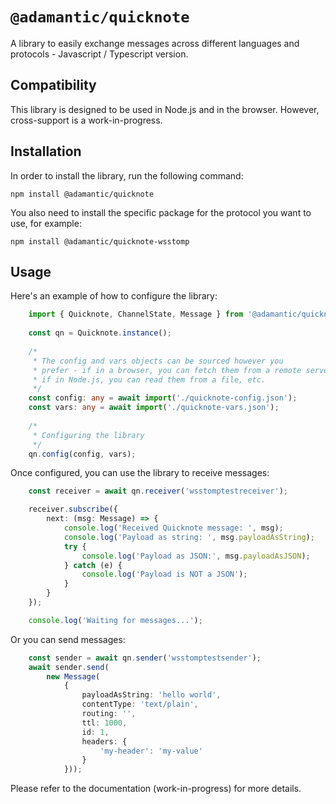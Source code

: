 # `@adamantic/quicknote`
A library to easily exchange messages across different languages
and protocols - Javascript / Typescript version.

## Compatibility
This library is designed to be used in Node.js and in the browser.
However, cross-support is a work-in-progress.

## Installation
In order to install the library, run the following command:
```
npm install @adamantic/quicknote
```
You also need to install the specific package for the protocol you want to use, for example:
```
npm install @adamantic/quicknote-wsstomp
```

## Usage
Here's an example of how to configure the library:
```typescript
    import { Quicknote, ChannelState, Message } from '@adamantic/quicknote';
    
    const qn = Quicknote.instance();
    
    /*
     * The config and vars objects can be sourced however you
     * prefer - if in a browser, you can fetch them from a remote server,
     * if in Node.js, you can read them from a file, etc.
     */
    const config: any = await import('./quicknote-config.json');
    const vars: any = await import('./quicknote-vars.json');
    
    /*
     * Configuring the library
     */
    qn.config(config, vars);
```

Once configured, you can use the library to receive messages:
```typescript
    const receiver = await qn.receiver('wsstomptestreceiver');

    receiver.subscribe({
        next: (msg: Message) => {
            console.log('Received Quicknote message: ', msg);
            console.log('Payload as string: ', msg.payloadAsString);
            try {
                console.log('Payload as JSON:', msg.payloadAsJSON);
            } catch (e) {
                console.log('Payload is NOT a JSON');
            }
        }
    });

    console.log('Waiting for messages...');
```

Or you can send messages:
```typescript
    const sender = await qn.sender('wsstomptestsender');
    await sender.send(
        new Message(
            {
                payloadAsString: 'hello world',
                contentType: 'text/plain',
                routing: '',
                ttl: 1000,
                id: 1,
                headers: {
                    'my-header': 'my-value'
                }
            }));
```

Please refer to the documentation (work-in-progress) for more details.
